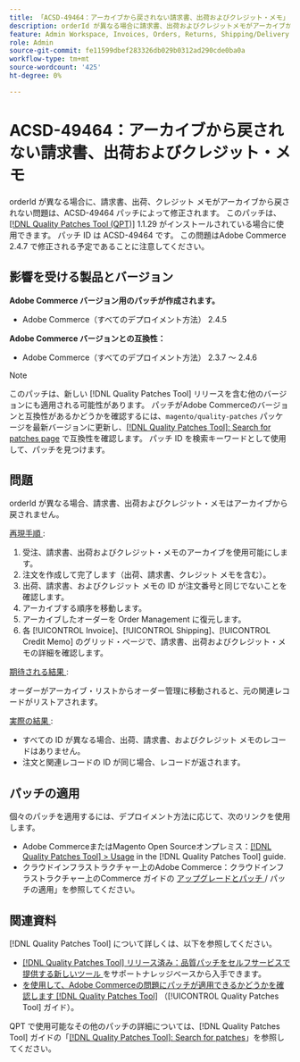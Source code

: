 ```yaml
---
title: 「ACSD-49464：アーカイブから戻されない請求書、出荷およびクレジット・メモ」
description: orderId が異なる場合に請求書、出荷およびクレジットメモがアーカイブから戻されないAdobe Commerceの問題を修正するために、ACSD-49464 パッチを適用します。
feature: Admin Workspace, Invoices, Orders, Returns, Shipping/Delivery
role: Admin
source-git-commit: fe11599dbef283326db029b0312ad290cde0ba0a
workflow-type: tm+mt
source-wordcount: '425'
ht-degree: 0%

---
```


# ACSD-49464：アーカイブから戻されない請求書、出荷およびクレジット・メモ

orderId が異なる場合に、請求書、出荷、クレジット メモがアーカイブから戻されない問題は、ACSD-49464 パッチによって修正されます。 このパッチは、[[!DNL Quality Patches Tool (QPT)]](https://experienceleague.adobe.com/ja/docs/commerce-knowledge-base/kb/announcements/commerce-announcements/magento-quality-patches-released-new-tool-to-self-serve-quality-patches) 1.1.29 がインストールされている場合に使用できます。 パッチ ID は ACSD-49464 です。 この問題はAdobe Commerce 2.4.7 で修正される予定であることに注意してください。

## 影響を受ける製品とバージョン

**Adobe Commerce バージョン用のパッチが作成されます。**

* Adobe Commerce（すべてのデプロイメント方法） 2.4.5

**Adobe Commerce バージョンとの互換性：**

* Adobe Commerce（すべてのデプロイメント方法） 2.3.7 ～ 2.4.6

>[!NOTE]
>
>このパッチは、新しい [!DNL Quality Patches Tool] リリースを含む他のバージョンにも適用される可能性があります。 パッチがAdobe Commerceのバージョンと互換性があるかどうかを確認するには、`magento/quality-patches` パッケージを最新バージョンに更新し、[[!DNL Quality Patches Tool]: Search for patches page](https://experienceleague.adobe.com/tools/commerce-quality-patches/index.html?lang=ja) で互換性を確認します。 パッチ ID を検索キーワードとして使用して、パッチを見つけます。

## 問題

orderId が異なる場合、請求書、出荷およびクレジット・メモはアーカイブから戻されません。

<u> 再現手順 </u>:

1. 受注、請求書、出荷およびクレジット・メモのアーカイブを使用可能にします。
1. 注文を作成して完了します（出荷、請求書、クレジット メモを含む）。
1. 出荷、請求書、およびクレジット メモの ID が注文番号と同じでないことを確認します。
1. アーカイブする順序を移動します。
1. アーカイブしたオーダーを Order Management に復元します。
1. 各 [!UICONTROL Invoice]、[!UICONTROL Shipping]、[!UICONTROL Credit Memo] のグリッド・ページで、請求書、出荷およびクレジット・メモの詳細を確認します。

<u> 期待される結果 </u>:

オーダーがアーカイブ・リストからオーダー管理に移動されると、元の関連レコードがリストアされます。

<u> 実際の結果 </u>:

* すべての ID が異なる場合、出荷、請求書、およびクレジット メモのレコードはありません。
* 注文と関連レコードの ID が同じ場合、レコードが返されます。

## パッチの適用

個々のパッチを適用するには、デプロイメント方法に応じて、次のリンクを使用します。

* Adobe CommerceまたはMagento Open Sourceオンプレミス：[[!DNL Quality Patches Tool] > Usage](/help/tools/quality-patches-tool/usage.md) in the [!DNL Quality Patches Tool] guide.
* クラウドインフラストラクチャー上のAdobe Commerce：クラウドインフラストラクチャー上のCommerce ガイドの [ アップグレードとパッチ ](https://experienceleague.adobe.com/docs/commerce-cloud-service/user-guide/develop/upgrade/apply-patches.html?lang=ja)/ パッチの適用」を参照してください。

## 関連資料

[!DNL Quality Patches Tool] について詳しくは、以下を参照してください。

* [[!DNL Quality Patches Tool]  リリース済み：品質パッチをセルフサービスで提供する新しいツール ](https://experienceleague.adobe.com/ja/docs/commerce-knowledge-base/kb/announcements/commerce-announcements/magento-quality-patches-released-new-tool-to-self-serve-quality-patches) をサポートナレッジベースから入手できます。
* [ を使用して、Adobe Commerceの問題にパッチが適用できるかどうかを確認します  [!DNL Quality Patches Tool]](/help/tools/quality-patches-tool/patches-available-in-qpt/check-patch-for-magento-issue-with-magento-quality-patches.md) （[!UICONTROL Quality Patches Tool] ガイド）。


QPT で使用可能なその他のパッチの詳細については、[!DNL Quality Patches Tool] ガイドの「[[!DNL Quality Patches Tool]: Search for patches](https://experienceleague.adobe.com/tools/commerce-quality-patches/index.html?lang=ja)」を参照してください。
